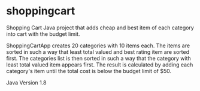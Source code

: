 # shoppingcart
Shopping Cart Java project that adds cheap and best item of each category into cart with the budget limit.

ShoppingCartApp creates 20 categories with 10 items each. The items are sorted in such a way that least total valued and best rating item are sorted first. The categories list is then sorted in such a way that the category with least total valued item appears first. The result is calculated by adding each category's item until the total cost is below the budget limit of $50.

Java Version 1.8


